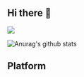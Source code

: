 ## Hi there 👋
![](https://visitor-badge.glitch.me/badge?page_id=ZASEN.readme)

![Anurag's github stats](https://github-readme-stats.vercel.app/api?username=ZASEN&show_icons=true&theme=radical)

## Platform
